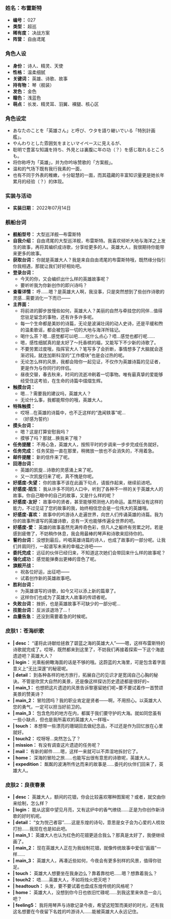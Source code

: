 ### 姓名：布雷斯特
* **编号：** 027
* **类型：** 超巡
* **稀有度：** 决战方案
* **阵营：** 自由鸢尾


### 角色人设
* **身份：** 诗人、精灵、天使
* **性格：** 温柔细腻
* **关键词：** 英雄、诗歌、故事
* **持有物：** 琴（舰装）
* **发色：** 金色
* **瞳色：** 浅蓝色
* **萌点：** 长发、精灵耳、羽翼、裸腿、核心区


### 角色设定
* あなたのことを「英雄さん」と呼び、ウタを語り継いでいる「特別計画艦」。
* やんわりとした雰囲気をまといマイペースに見えるが、
* 聡明で豊富な知識を持ち、外見とは裏腹に年の功（？）を感じ取れるところも。
* 将你称呼为「英雄」，并为你吟咏赞歌的「方案舰」。
* 温和的气场下既有我行我素的一面，
* 也有不同于外表的稚嫩，十分聪慧的一面，而其蕴藏的丰富知识量更是她长年累月的经验（？）的体现。


### 实装与活动
* **实装日期：** 2022年07月14日


### 舰船台词
* **舰船型号：** 大型巡洋舰—布雷斯特
* **自我介绍：** 自由鸢尾的大型巡洋舰，布雷斯特。我喜欢倾听大地与海洋之上发生的故事，再将其编织成诗歌，分享给更多的人。英雄大人，我很期待你能带来更多的故事。
* **获取台词：** 你就是英雄大人？我是来自自由鸢尾的布雷斯特哦，既然缘分指引你我相遇，那就让我们好好相处吧。
* **登录台词：**
  * 今天的你，又会编织出什么样的英雄故事呢？
  * 要听听我为你新创作的即兴诗吗？
* **查看详情：** 呼……嗯？是英雄大人啊，我没事，只是突然想到了些创作诗歌的灵感…需要消化一下而已——
* **主界面：**
  * 将前进的脚步放慢些如何，英雄大人？美丽的自然与牵挂您的同伴…值得您驻足留念的事物，还有许多许多呢。
  * 每一个生命都是美妙的诗篇，无论是波澜壮阔的动人史诗，还是平缓和煦的温柔歌谣，都会被包容一切的大地与海洋所铭记。
  * 喝什么茶？嗯…感觉都可以吧……吃什么点心？唔…感觉也都行呢……
  * 嗯，感性细腻真的是太好了～托香槟的福，又能写下不少新的诗歌了。
  * 不要劳累过度哦，指挥官大人？笔写多了会折断，事情想多了大脑就会逐渐迟钝，就连加斯科涅的“工作模块”也是会过热的呢。
  * 无论怎么样的风景，我都会陪你一起见证，不仅作为英雄诗篇的见证者，更是作为与你同行的伴侣。
  * 昼夜交替，春去秋来，时间的流逝冲刷着一切事物。唯有最真挚的爱能够经受住这考验，在生命的诗篇中熠熠生辉。
* **触摸台词：**
  * 嗯…？需要我的建议吗，英雄大人？
  * 无论什么事，我都能帮你的哦，英雄大人。
* **特殊触摸：**
  * 哎呀…在英雄的诗篇中，也不乏这样的“逸闻轶事”呢…
  * （好感为誓约）
* **摸头台词：**
  * 嗯？这是打算安慰我吗？
  * 摸够了吗？那就…换我来了哦？
* **任务提醒：** 不用心急，英雄大人，按照平时的步调来一步步完成任务就好。
* **任务完成：** 任务奖励一直在那里，稍微放一放也不会消失的，不用着急。
* **邮件提醒：** 新的信件来了呢。
* **回港台词：**
  * 英雄的凯旋…诗歌的灵感涌上来了呢。
  * 又一次凯旋归来了呢，真不愧是你呢。
* **好感度-失望：** 你的故事不该在此画下句点，请振作起来，继续前进吧。
* **好感度-陌生：** 我从许多不同的人口中，听到了各种不一样的关于英雄大人的故事。你自己眼中的自己的故事，又是什么样的呢？
* **好感度-友好：** 故事中的贤者，甚至能够预测他人的命运。虽然我没有这样的能力，不过见证了您的故事的我，始终相信您会是一位伟大的英雄哦。
* **好感度-喜欢：** 故事中的吟游诗人走遍世界，向世人们传诵英雄的诗篇。我为你的故事所谱写的英雄诗歌，总有一天也能够传遍全世界的吧。
* **好感度-爱：** 英雄的故事虽然充满传奇色彩，但凡人之躯终有劳累之时。若是感到疲倦了，不妨稍作休息，我会用最棒的琴声和诗歌来招待你的。
* **誓约台词：** 没想到最后，吟唱英雄诗篇的诗人，也成了故事的一部分呢。让我们并肩同行，一起谱写未来的幸福之诗吧——
* **委托完成：** 远征的伙伴已经归来，不知道这次她们会带回来什么样的故事呢？
* **强化成功：** 感觉能弹奏出更棒的音色了呢。
* **旗舰开战：**
  * 祝各位好运，出征吧——
  * 试着创作新的英雄故事吧。
* **胜利台词：**
  * 为英雄谱写的诗歌，如今又可以添上新的篇章了。
  * 这样你们也成为了英雄大人故事的传颂者呢。
* **失败台词：** 挫折，也是英雄故事不可缺少的一部分呢…
* **技能台词：** 反派该退场了…！
* **血量告急：** 还没到需要着急的时候呢。


### 皮肤1：苍海织歌
* **| desc：** “谨将此诗献给拯救了碧蓝之海的英雄大人”——嗯，这样布雷斯特的诗歌就完成了。哎呀，既然都来到这里了，不妨我们再接着探索一下这个海底遗迹吧？英雄大人？
* **| login：** 光乘船俯瞰海面的话是不够的哦。这蔚蓝的大海里，可是包含着字面意义上“无比深邃”的秘密呢。
* **| detail：** 到各种各样的地方旅行，拓展自己的见识才是宽阔自己心胸的秘诀。不管是欣赏大自然的美景，还是像这样探访历史遗迹都是很好的~
* **| main_1：** 也想把这片遗迹的风景告诉黎塞留她们呢~要不要试着作一首赞颂美景的赞美诗？
* **| main_2：** 冒险团吗？我的职业肯定是贤者——啊，不用担心。以英雄大人您的勇气，一定可以担当好前卫的。
* **| main_3：** 包含危险的地方在内，都属于我们要守护的大海。就如同您虽有一些小缺点，但也是我所喜欢的英雄大人一样哦~
* **| touch：** 本想带一些漂亮的珊瑚回去做纪念品，不过还是作为回忆放在心里就好。
* **| touch2：** 哎呀呀…突然怎么了？
* **| mission：** 有没有调查这片遗迹的任务呢？
* **| mail：** 有新的邮件……嗯，这样一来就可以不弄湿地拆封它了。
* **| home：** 深海的冒险之旅……也能写出很有意思的诗歌呢，英雄大人。
* **| expedition：** 粼粼的波涛所传达而来的故事是……委托的伙伴们回来了，英雄大人。


### 皮肤2：良夜春景
* **| desc：** 英雄大人，额间的花钿，你会比较喜欢哪种图案呢？或者，就交由你来绘制，怎么样？
* **| login：** 能从这窗中望见月亮，又有这炉中的香气缭绕……正是为你创作新诗歌的好时机呢。
* **| detail：** “女为悦己者容”……这是东煌的诗句，意思是女子会为心爱的人梳妆打扮……我现在也是如此吧。
* **| main_1：** 英雄大人也认为红色的花钿更适合我么？那真是太好了，我便继续画了。
* **| main_2：** 现在英雄大人正在为我绘制花钿，就像传统故事中爱侣“画眉”一样……
* **| main_3：** 英雄大人，再凑近些如何，今夜会有更多别样的风景，值得你驻足。
* **| touch：** 英雄大人想要坐在我身边么？靠着靠枕吧……嗯？想靠着我么？
* **| touch2：** 唔……英雄大人，不如将烛火熄灭吧？
* **| headtouch：** 头发，要不要试着也盘成东煌传统的风格呢？
* **| home：** 英雄大人，没想到你今日也依旧忙碌呢……到我这里来休息一会儿吧？
* **| feeling5：** 我将用琴声与诗歌记录今夜，希望这短暂而美好的时光，还有我这名想要在今夜留下名姓的吟游诗人……能被英雄大人永远记住。
